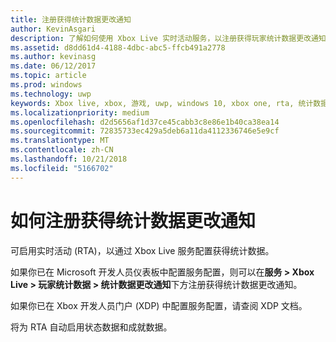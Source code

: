 ```yaml
---
title: 注册获得统计数据更改通知
author: KevinAsgari
description: 了解如何使用 Xbox Live 实时活动服务，以注册获得玩家统计数据更改通知。
ms.assetid: d8dd61d4-4188-4dbc-abc5-ffcb491a2778
ms.author: kevinasg
ms.date: 06/12/2017
ms.topic: article
ms.prod: windows
ms.technology: uwp
keywords: Xbox live, xbox, 游戏, uwp, windows 10, xbox one, rta, 统计数据, 通知
ms.localizationpriority: medium
ms.openlocfilehash: d2d5656af1d37ce45cabb3c8e86e1b40ca38ea14
ms.sourcegitcommit: 72835733ec429a5deb6a11da4112336746e5e9cf
ms.translationtype: MT
ms.contentlocale: zh-CN
ms.lasthandoff: 10/21/2018
ms.locfileid: "5166702"
---
```

# <a name="how-to-register-for-stat-change-notifications"></a>如何注册获得统计数据更改通知

可启用实时活动 (RTA)，以通过 Xbox Live 服务配置获得统计数据。

如果你已在 Microsoft 开发人员仪表板中配置服务配置，则可以在**服务 > Xbox Live > 玩家统计数据 > 统计数据更改通知**下方注册获得统计数据更改通知。

 如果你已在 Xbox 开发人员门户 (XDP) 中配置服务配置，请查阅 XDP 文档。

 将为 RTA 自动启用状态数据和成就数据。
